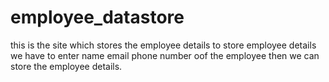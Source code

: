 # employee_datastore
this is the site which stores the employee details 
to store employee details 
we have to enter name email phone number oof the employee
then we can store the employee details.

